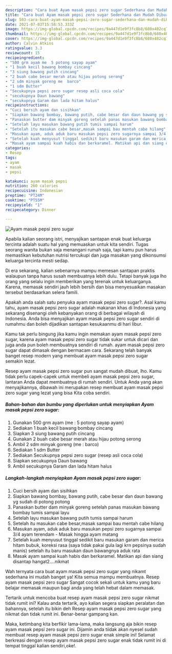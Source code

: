 ```yaml
---
description: "Cara buat Ayam masak pepsi zero sugar Sederhana dan Mudah Dibuat"
title: "Cara buat Ayam masak pepsi zero sugar Sederhana dan Mudah Dibuat"
slug: 503-cara-buat-ayam-masak-pepsi-zero-sugar-sederhana-dan-mudah-dibuat
date: 2021-07-03T15:58:53.333Z
image: https://img-global.cpcdn.com/recipes/9a447d1e9f3fc8b8/680x482cq70/ayam-masak-pepsi-zero-sugar-foto-resep-utama.jpg
thumbnail: https://img-global.cpcdn.com/recipes/9a447d1e9f3fc8b8/680x482cq70/ayam-masak-pepsi-zero-sugar-foto-resep-utama.jpg
cover: https://img-global.cpcdn.com/recipes/9a447d1e9f3fc8b8/680x482cq70/ayam-masak-pepsi-zero-sugar-foto-resep-utama.jpg
author: Calvin Atkins
ratingvalue: 3.3
reviewcount: 15
recipeingredient:
- "500 grm ayam me  5 potong sayap ayam"
- "1 buah kecil bawang bombay cincang"
- "3 siung bawang putih cincang"
- "2 buah cabe besar merah atau hijau potong serong"
- "2 sdm minyak goreng me  barco"
- "1 sdm Butter"
- "Secukupnya pepsi zero sugar resep asli coca cola"
- "secukupnya Daun bawang"
- "secukupnya Garam dan lada hitam halus"
recipeinstructions:
- "Cuci bersih ayam dan sisihkan"
- "Siapkan bawang bombay, bawang putih, cabe besar dan daun bawang yg sudah di potong potong"
- "Panaskan butter dam minyak goreng setelah panas masukan bawang bombay tumis sampai layu"
- "Setelah layu masukan bawang putih tumis sampai harum"
- "Setelah itu masukan cabe besar,masak sampai bau mentah cabe hilang"
- "Masukan ayam, aduk aduk baru masukan pepsi zero sugarnya sampai 3/4 ayam terendam Masak hingga ayam matang"
- "Setelah kuah menyusut tinggal sedikit baru masukan garam dan merica hitam bubuk, koreksi rasa (saya tidak pakai gula lagi krn pepsinya sudah manis) setelah itu baru masukan daun bawangnya aduk rata"
- "Masak ayam sampai kuah habis dan berkaramel. Matikan api dan siang disantap hangat2....nikmat"
categories:
- Resep
tags:
- ayam
- masak
- pepsi

katakunci: ayam masak pepsi 
nutrition: 260 calories
recipecuisine: Indonesian
preptime: "PT24M"
cooktime: "PT55M"
recipeyield: "1"
recipecategory: Dinner

---
```



![Ayam masak pepsi zero sugar](https://img-global.cpcdn.com/recipes/9a447d1e9f3fc8b8/680x482cq70/ayam-masak-pepsi-zero-sugar-foto-resep-utama.jpg)

Apabila kalian seorang istri, menyajikan santapan enak buat keluarga tercinta adalah suatu hal yang memuaskan untuk kita sendiri. Tugas seorang  wanita bukan saja menangani rumah saja, tapi kamu pun harus memastikan kebutuhan nutrisi tercukupi dan juga masakan yang dikonsumsi keluarga tercinta mesti sedap.

Di era  sekarang, kalian sebenarnya mampu memesan santapan praktis walaupun tanpa harus susah membuatnya lebih dulu. Tetapi banyak juga lho orang yang selalu ingin memberikan yang terenak untuk keluarganya. Karena, memasak sendiri jauh lebih bersih dan bisa menyesuaikan masakan tersebut berdasarkan selera famili. 



Apakah anda salah satu penyuka ayam masak pepsi zero sugar?. Asal kamu tahu, ayam masak pepsi zero sugar adalah makanan khas di Indonesia yang sekarang disenangi oleh kebanyakan orang di berbagai wilayah di Indonesia. Anda bisa menyajikan ayam masak pepsi zero sugar sendiri di rumahmu dan boleh dijadikan santapan kesukaanmu di hari libur.

Kamu tak perlu bingung jika kamu ingin memakan ayam masak pepsi zero sugar, karena ayam masak pepsi zero sugar tidak sukar untuk dicari dan juga anda pun boleh membuatnya sendiri di rumah. ayam masak pepsi zero sugar dapat dimasak dengan bermacam cara. Sekarang telah banyak banget resep modern yang membuat ayam masak pepsi zero sugar semakin lezat.

Resep ayam masak pepsi zero sugar pun sangat mudah dibuat, lho. Kamu tidak perlu capek-capek untuk membeli ayam masak pepsi zero sugar, lantaran Anda dapat membuatnya di rumah sendiri. Untuk Anda yang akan menyajikannya, dibawah ini merupakan resep membuat ayam masak pepsi zero sugar yang lezat yang bisa Kita coba sendiri.

<!--inarticleads1-->

##### Bahan-bahan dan bumbu yang diperlukan untuk menyiapkan Ayam masak pepsi zero sugar:

1. Gunakan 500 grm ayam (me : 5 potong sayap ayam)
1. Sediakan 1 buah kecil bawang bombay cincang
1. Siapkan 3 siung bawang putih cincang
1. Gunakan 2 buah cabe besar merah atau hijau potong serong
1. Ambil 2 sdm minyak goreng (me : barco)
1. Sediakan 1 sdm Butter
1. Sediakan Secukupnya pepsi zero sugar (resep asli coca cola)
1. Siapkan secukupnya Daun bawang
1. Ambil secukupnya Garam dan lada hitam halus




<!--inarticleads2-->

##### Langkah-langkah menyiapkan Ayam masak pepsi zero sugar:

1. Cuci bersih ayam dan sisihkan
1. Siapkan bawang bombay, bawang putih, cabe besar dan daun bawang yg sudah di potong potong
1. Panaskan butter dam minyak goreng setelah panas masukan bawang bombay tumis sampai layu
1. Setelah layu masukan bawang putih tumis sampai harum
1. Setelah itu masukan cabe besar,masak sampai bau mentah cabe hilang
1. Masukan ayam, aduk aduk baru masukan pepsi zero sugarnya sampai 3/4 ayam terendam - Masak hingga ayam matang
1. Setelah kuah menyusut tinggal sedikit baru masukan garam dan merica hitam bubuk, koreksi rasa (saya tidak pakai gula lagi krn pepsinya sudah manis) setelah itu baru masukan daun bawangnya aduk rata
1. Masak ayam sampai kuah habis dan berkaramel. Matikan api dan siang disantap hangat2....nikmat




Wah ternyata cara buat ayam masak pepsi zero sugar yang nikamt sederhana ini mudah banget ya! Kita semua mampu membuatnya. Resep ayam masak pepsi zero sugar Sangat cocok sekali untuk kamu yang baru belajar memasak maupun bagi anda yang telah hebat dalam memasak.

Tertarik untuk mencoba buat resep ayam masak pepsi zero sugar nikmat tidak rumit ini? Kalau anda tertarik, ayo kalian segera siapkan peralatan dan bahannya, setelah itu bikin deh Resep ayam masak pepsi zero sugar yang nikmat dan tidak rumit ini. Benar-benar gampang kan. 

Maka, ketimbang kita berfikir lama-lama, maka langsung aja bikin resep ayam masak pepsi zero sugar ini. Dijamin anda tiidak akan nyesel sudah membuat resep ayam masak pepsi zero sugar enak simple ini! Selamat berkreasi dengan resep ayam masak pepsi zero sugar enak tidak rumit ini di tempat tinggal kalian sendiri,oke!.

